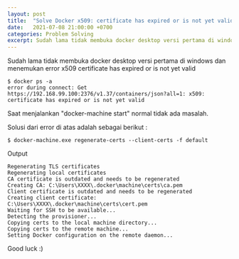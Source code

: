 ```yaml
---
layout: post
title:  "Solve Docker x509: certificate has expired or is not yet valid"
date:   2021-07-08 21:00:00 +0700
categories: Problem Solving
excerpt: Sudah lama tidak membuka docker desktop versi pertama di windows dan menemukan error x509 certificate has expired or is not yet valid
---
```

Sudah lama tidak membuka docker desktop versi pertama di windows dan menemukan error x509 certificate has expired or is not yet valid
```
$ docker ps -a
error during connect: Get https://192.168.99.100:2376/v1.37/containers/json?all=1: x509: certificate has expired or is not yet valid
```

Saat menjalankan "docker-machine start" normal tidak ada masalah.

Solusi dari error di atas adalah sebagai berikut :
```
$ docker-machine.exe regenerate-certs --client-certs -f default
```

Output
```
Regenerating TLS certificates
Regenerating local certificates
CA certificate is outdated and needs to be regenerated
Creating CA: C:\Users\XXXX\.docker\machine\certs\ca.pem
Client certificate is outdated and needs to be regenerated
Creating client certificate: C:\Users\XXXX\.docker\machine\certs\cert.pem
Waiting for SSH to be available...
Detecting the provisioner...
Copying certs to the local machine directory...
Copying certs to the remote machine...
Setting Docker configuration on the remote daemon...
```

Good luck :)